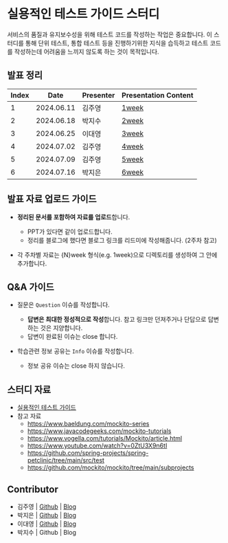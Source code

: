 # 실용적인 테스트 가이드 스터디

서비스의 품질과 유지보수성을 위해 테스트 코드를 작성하는 작업은 중요합니다. 이 스터디를 통해 단위 테스트, 통합 테스트 등을 진행하기위한 지식을 습득하고 테스트 코드를 작성하는데 어려움을 느끼지 않도록 하는 것이 목적입니다.

## 발표 정리

| Index | Date | Presenter | Presentation Content |
| --- | --- | --- | --- |
| 1| 2024.06.11 | 김주영 | [1week](./1week/) |
| 2| 2024.06.18 | 박지수 | [2week](./2week/) |
| 3| 2024.06.25 | 이대영 | [3week](./3week/) |
| 4| 2024.07.02 | 김주영 | [4week](./4week/) |
| 5| 2024.07.09 | 김주영 | [5week](./5week/) |
| 6| 2024.07.16 | 박지은 | [6week](./6week/)|

## 발표 자료 업로드 가이드

- **정리된 문서를 포함하여 자료를 업로드**합니다.
  - PPT가 있다면 같이 업로드합니다.
  - 정리를 블로그에 했다면 블로그 링크를 리드미에 작성해줍니다. (2주차 참고)

- 각 주차별 자료는 {N}week 형식(e.g. 1week)으로 디렉토리를 생성하여 그 안에 추가합니다.

## Q&A 가이드

- 질문은 `Question` 이슈를 작성합니다.
  - **답변은 최대한 정성적으로 작성**합니다. 참고 링크만 던져주거나 단답으로 답변하는 것은 지양합니다.
  - 답변이 완료된 이슈는 close 합니다.

- 학습관련 정보 공유는 `Info` 이슈를 작성합니다.
  - 정보 공유 이슈는 close 하지 않습니다.

## 스터디 자료

- [실용적인 테스트 가이드](https://www.inflearn.com/course/practical-testing-%EC%8B%A4%EC%9A%A9%EC%A0%81%EC%9D%B8-%ED%85%8C%EC%8A%A4%ED%8A%B8-%EA%B0%80%EC%9D%B4%EB%93%9C)
- 참고 자료
    - https://www.baeldung.com/mockito-series
    - https://www.javacodegeeks.com/mockito-tutorials
    - https://www.vogella.com/tutorials/Mockito/article.html
    - https://www.youtube.com/watch?v=0ZtU3X9n6tI
    - https://github.com/spring-projects/spring-petclinic/tree/main/src/test
    - https://github.com/mockito/mockito/tree/main/subprojects

## Contributor

- 김주영 | [Github](https://github.com/JadeKim042386) | [Blog](https://kjy042386.tistory.com/)
- 박지은 | [Github](https://github.com/je-pa) | [Blog](https://jepa.tistory.com/)
- 이대영 | [Github](https://github.com/eod940) | [Blog](https://eod940.tistory.com/)
- 박지수 | Github | Blog
